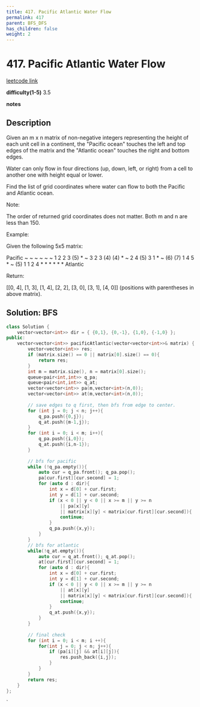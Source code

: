 ```yaml
---
title: 417. Pacific Atlantic Water Flow
permalink: 417
parent: BFS_DFS
has_children: false
weight: 2
---
```

# 417. Pacific Atlantic Water Flow
[leetcode link](https://leetcode.com/problems/pacific-atlantic-water-flow/)

**difficulty(1-5)** 
3.5

**notes**   


## Description
Given an m x n matrix of non-negative integers representing the height of each unit cell in a continent, the "Pacific ocean" touches the left and top edges of the matrix and the "Atlantic ocean" touches the right and bottom edges.

Water can only flow in four directions (up, down, left, or right) from a cell to another one with height equal or lower.

Find the list of grid coordinates where water can flow to both the Pacific and Atlantic ocean.

Note:

The order of returned grid coordinates does not matter.
Both m and n are less than 150.
 

Example:

Given the following 5x5 matrix:

  Pacific ~   ~   ~   ~   ~ 
       ~  1   2   2   3  (5) *
       ~  3   2   3  (4) (4) *
       ~  2   4  (5)  3   1  *
       ~ (6) (7)  1   4   5  *
       ~ (5)  1   1   2   4  *
          *   *   *   *   * Atlantic

Return:

[[0, 4], [1, 3], [1, 4], [2, 2], [3, 0], [3, 1], [4, 0]] (positions with parentheses in above matrix).

## Solution: BFS

```c++
class Solution {
    vector<vector<int>> dir = { {0,1}, {0,-1}, {1,0}, {-1,0} };
public:
    vector<vector<int>> pacificAtlantic(vector<vector<int>>& matrix) {
        vector<vector<int>> res;
        if (matrix.size() == 0 || matrix[0].size() == 0){
            return res;
        }
        int m = matrix.size(), n = matrix[0].size();
        queue<pair<int,int>> q_pa;
        queue<pair<int,int>> q_at;
        vector<vector<int>> pa(m,vector<int>(n,0));
        vector<vector<int>> at(m,vector<int>(n,0));
        
        // save edges to q first, then bfs from edge to center.
        for (int j = 0; j < n; j++){
            q_pa.push({0,j});
            q_at.push({m-1,j});
        }
        for (int i = 0; i < m; i++){
            q_pa.push({i,0});
            q_at.push({i,n-1});
        }
        
        // bfs for pacific
        while (!q_pa.empty()){
            auto cur = q_pa.front(); q_pa.pop();
            pa[cur.first][cur.second] = 1;
            for (auto d : dir){
                int x = d[0] + cur.first;
                int y = d[1] + cur.second;
                if (x < 0 || y < 0 || x >= m || y >= n 
                    || pa[x][y] 
                    || matrix[x][y] < matrix[cur.first][cur.second]){
                    continue;
                }
                q_pa.push({x,y});                
            }
        }
        // bfs for atlantic
        while(!q_at.empty()){
            auto cur = q_at.front(); q_at.pop();
            at[cur.first][cur.second] = 1;
            for (auto d : dir){
                int x = d[0] + cur.first;
                int y = d[1] + cur.second;
                if (x < 0 || y < 0 || x >= m || y >= n 
                    || at[x][y] 
                    || matrix[x][y] < matrix[cur.first][cur.second]){
                    continue;
                }
                q_at.push({x,y});                
            }
        }
        
        // final check
        for (int i = 0; i < m; i ++){
            for(int j = 0; j < n; j++){
                if (pa[i][j] && at[i][j]){
                    res.push_back({i,j});
                }
            }
        }
        return res;
    }
};
```

<!-- 
Default label
{: .label }

Blue label
{: .label .label-blue }

Stable
{: .label .label-green }

New release
{: .label .label-purple }

Coming soon
{: .label .label-yellow }

Deprecated
{: .label .label-red } -->
`